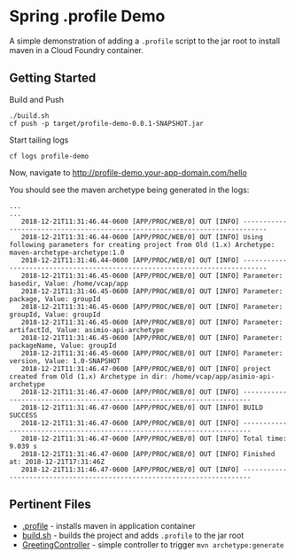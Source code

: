 # Spring .profile Demo

A simple demonstration of adding a `.profile` script to the jar root to install maven in a Cloud Foundry container.

## Getting Started

Build and Push
```
./build.sh
cf push -p target/profile-demo-0.0.1-SNAPSHOT.jar
```

Start tailing logs
```
cf logs profile-demo
```

Now, navigate to http://profile-demo.your-app-domain.com/hello

You should see the maven archetype being generated in the logs:

```
...
...
   2018-12-21T11:31:46.44-0600 [APP/PROC/WEB/0] OUT [INFO] ----------------------------------------------------------------------------
   2018-12-21T11:31:46.44-0600 [APP/PROC/WEB/0] OUT [INFO] Using following parameters for creating project from Old (1.x) Archetype: maven-archetype-archetype:1.0
   2018-12-21T11:31:46.44-0600 [APP/PROC/WEB/0] OUT [INFO] ----------------------------------------------------------------------------
   2018-12-21T11:31:46.45-0600 [APP/PROC/WEB/0] OUT [INFO] Parameter: basedir, Value: /home/vcap/app
   2018-12-21T11:31:46.45-0600 [APP/PROC/WEB/0] OUT [INFO] Parameter: package, Value: groupId
   2018-12-21T11:31:46.45-0600 [APP/PROC/WEB/0] OUT [INFO] Parameter: groupId, Value: groupId
   2018-12-21T11:31:46.45-0600 [APP/PROC/WEB/0] OUT [INFO] Parameter: artifactId, Value: asimio-api-archetype
   2018-12-21T11:31:46.45-0600 [APP/PROC/WEB/0] OUT [INFO] Parameter: packageName, Value: groupId
   2018-12-21T11:31:46.45-0600 [APP/PROC/WEB/0] OUT [INFO] Parameter: version, Value: 1.0-SNAPSHOT
   2018-12-21T11:31:46.47-0600 [APP/PROC/WEB/0] OUT [INFO] project created from Old (1.x) Archetype in dir: /home/vcap/app/asimio-api-archetype
   2018-12-21T11:31:46.47-0600 [APP/PROC/WEB/0] OUT [INFO] ------------------------------------------------------------------------
   2018-12-21T11:31:46.47-0600 [APP/PROC/WEB/0] OUT [INFO] BUILD SUCCESS
   2018-12-21T11:31:46.47-0600 [APP/PROC/WEB/0] OUT [INFO] ------------------------------------------------------------------------
   2018-12-21T11:31:46.47-0600 [APP/PROC/WEB/0] OUT [INFO] Total time:  9.039 s
   2018-12-21T11:31:46.47-0600 [APP/PROC/WEB/0] OUT [INFO] Finished at: 2018-12-21T17:31:46Z
   2018-12-21T11:31:46.47-0600 [APP/PROC/WEB/0] OUT [INFO] ------------------------------------------------------------------------
```

## Pertinent Files

  * [.profile](./.profile) - installs maven in application container
  * [build.sh](./build.sh) - builds the project and adds `.profile` to the jar root
  * [GreetingController](./src/main/java/com/example/profiledemo/GreetingController.java) - simple controller to trigger `mvn archetype:generate`
